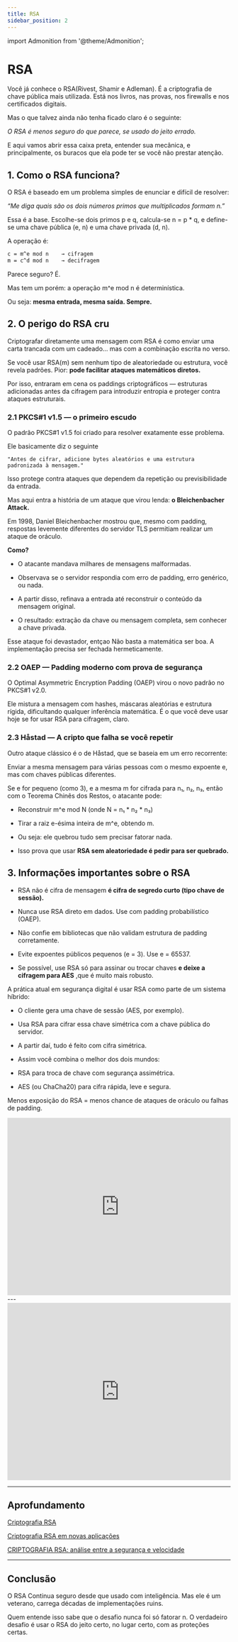 ```yaml
---
title: RSA
sidebar_position: 2
---
```


import Admonition from '@theme/Admonition';

# RSA 

Você já conhece o RSA(Rivest, Shamir e Adleman). É a criptografia de chave pública mais utilizada.
Está nos livros, nas provas, nos firewalls e nos certificados digitais.

Mas o que talvez ainda não tenha ficado claro é o seguinte:

_O RSA é menos seguro do que parece, se usado do jeito errado._

E aqui vamos abrir essa caixa preta, entender sua mecânica, e principalmente, os buracos que ela pode ter se você não prestar atenção.

## 1. Como o RSA funciona?

O RSA é baseado em um problema simples de enunciar e difícil de resolver:

_“Me diga quais são os dois números primos que multiplicados formam n.”_

Essa é a base. Escolhe-se dois primos p e q, calcula-se n = p * q, e define-se uma chave pública (e, n) e uma chave privada (d, n).

A operação é:

```txt
c = m^e mod n    → cifragem
m = c^d mod n    → decifragem
```

Parece seguro? É.

Mas tem um porém: a operação m^e mod n é determinística.

Ou seja: **mesma entrada, mesma saída. Sempre.**

## 2. O perigo do RSA cru
Criptografar diretamente uma mensagem com RSA é como enviar uma carta trancada com um cadeado... mas com a combinação escrita no verso.

Se você usar RSA(m) sem nenhum tipo de aleatoriedade ou estrutura, você revela padrões. Pior: **pode facilitar ataques matemáticos diretos.**

Por isso, entraram em cena os paddings criptográficos — estruturas adicionadas antes da cifragem para introduzir entropia e proteger contra ataques estruturais.

### 2.1 PKCS#1 v1.5 — o primeiro escudo

O padrão PKCS#1 v1.5 foi criado para resolver exatamente esse problema.

Ele basicamente diz o seguinte

```"Antes de cifrar, adicione bytes aleatórios e uma estrutura padronizada à mensagem."```

Isso protege contra ataques que dependem da repetição ou previsibilidade da entrada.

Mas aqui entra a história de um ataque que virou lenda: **o Bleichenbacher Attack.**

Em 1998, Daniel Bleichenbacher mostrou que, mesmo com padding, respostas levemente diferentes do servidor TLS permitiam realizar um ataque de oráculo.

**Como?**

- O atacante mandava milhares de mensagens malformadas.

- Observava se o servidor respondia com erro de padding, erro genérico, ou nada.

- A partir disso, refinava a entrada até reconstruir o conteúdo da mensagem original.

- O resultado: extração da chave ou mensagem completa, sem conhecer a chave privada.

Esse ataque foi devastador, entçao Não basta a matemática ser boa. A implementação precisa ser fechada hermeticamente.

### 2.2 OAEP — Padding moderno com prova de segurança

O Optimal Asymmetric Encryption Padding (OAEP) virou o novo padrão no PKCS#1 v2.0.

Ele mistura a mensagem com hashes, máscaras aleatórias e estrutura rígida, dificultando qualquer inferência matemática. É o que você deve usar hoje se for usar RSA para cifragem, claro.

### 2.3 Håstad — A cripto que falha se você repetir

Outro ataque clássico é o de Håstad, que se baseia em um erro recorrente:

Enviar a mesma mensagem para várias pessoas com o mesmo expoente e, mas com chaves públicas diferentes.

Se e for pequeno (como 3), e a mesma m for cifrada para n₁, n₂, n₃, então com o Teorema Chinês dos Restos, o atacante pode:

- Reconstruir m^e mod N (onde N = n₁ * n₂ * n₃)

- Tirar a raiz e-ésima inteira de m^e, obtendo m.

- Ou seja: ele quebrou tudo sem precisar fatorar nada.

- Isso prova que usar **RSA sem aleatoriedade é pedir para ser quebrado.**

## 3. Informações  importantes sobre o RSA

- RSA não é cifra de mensagem **é cifra de segredo curto (tipo chave de sessão).**

- Nunca use RSA direto em dados. Use com padding probabilístico (OAEP).

- Não confie em bibliotecas que não validam estrutura de padding corretamente.

- Evite expoentes públicos pequenos (e = 3). Use e = 65537.

- Se possível, use RSA só para assinar ou trocar chaves **e deixe a cifragem para AES** ,que é muito mais robusto.

<Admonition type="info" title="Tendência moderna: RSA como facilitador, não como cifrador">

A prática atual em segurança digital é usar RSA como parte de um sistema híbrido:

- O cliente gera uma chave de sessão (AES, por exemplo).

- Usa RSA para cifrar essa chave simétrica com a chave pública do servidor.

- A partir daí, tudo é feito com cifra simétrica.

- Assim você combina o melhor dos dois mundos:

- RSA para troca de chave com segurança assimétrica.

- AES (ou ChaCha20) para cifra rápida, leve e segura.

Menos exposição do RSA = menos chance de ataques de oráculo ou falhas de padding.
</Admonition>

<iframe width="100%" height="400" src="https://www.youtube.com/embed/GAR1Ur_2IGk?si=_kpHTLOULcocCPe3" title="YouTube video player" frameborder="0" allow="accelerometer; autoplay; clipboard-write; encrypted-media; gyroscope; picture-in-picture; web-share" referrerpolicy="strict-origin-when-cross-origin" allowfullscreen></iframe>
---

<iframe width="100%" height="400" src="https://www.youtube.com/embed/YcIuEBXwrWg?si=zh8Nza_IdTEajI4s" title="YouTube video player" frameborder="0" allow="accelerometer; autoplay; clipboard-write; encrypted-media; gyroscope; picture-in-picture; web-share" referrerpolicy="strict-origin-when-cross-origin" allowfullscreen></iframe>

----

## Aprofundamento

[Criptografia RSA](https://repositorio.ufsc.br/bitstream/handle/123456789/203902/TCC_Camila.pdf?sequence=1&isAllowed=y)

[Criptografia RSA em novas aplicações](http://www.pos.cps.sp.gov.br/files/artigo/file/848/758b4fbfc2bf70e499e8bfd039d37660.pdf)

[CRIPTOGRAFIA RSA: análise entre a segurança e velocidade](https://periodicos.unemat.br/index.php/reps/article/view/9329/5267)

---
##  Conclusão
O RSA  Continua seguro desde que usado com inteligência.
Mas ele é um veterano, carrega décadas de implementações ruins.

Quem entende isso sabe que o desafio nunca foi só fatorar n.
O verdadeiro desafio é usar o RSA do jeito certo, no lugar certo, com as proteções certas.
